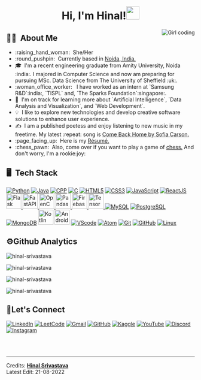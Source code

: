 <h1 align="center">Hi, I'm Hinal!<img src="https://media.giphy.com/media/hvRJCLFzcasrR4ia7z/giphy.gif" width="35"> </h1>
<img src="https://media.giphy.com/media/paTz7UZbPfTZFRYnnB/giphy.gif" alt="Girl coding" align="right">

## :woman_technologist: &nbsp;About Me
<ul>
<li>:raising_hand_woman: &nbsp;She/Her </li>
<li>:round_pushpin: &nbsp;Currently based in <a href="https://www.google.com/maps/place/Noida,+Uttar+Pradesh/@28.5166817,77.2610797,11z/data=!3m1!4b1!4m5!3m4!1s0x390ce5a43173357b:0x37ffce30c87cc03f!8m2!3d28.5355161!4d77.3910265">Noida, India.</a> </li>
<li>🎓 &nbsp;I'm a recent engineering graduate from Amity University, Noida :india:. I majored in Computer Science and now am preparing for pursuing MSc. Data Science from The University of Sheffield :uk:.</li>
<li>:woman_office_worker: &nbsp; I have worked as an intern at `Samsung R&D`:india:, `TISPL` and, `The Sparks Foundation`:singapore:.</li>
<li>🌱 &nbsp;I'm on track for learning more about `Artificial Intelligence`, `Data Analysis and Visualization`, and `Web Development`.</li>
<li>💡 &nbsp;I like to explore new technologies and develop creative software solutions to enhance user experience.</li>
<li>✍️ &nbsp;I am a published poetess and enjoy listening to new music in my freetime. My latest :repeat: song is <a href="https://www.youtube.com/watch?v=AcTDlsUej2w&list=RDfVeD9vWCpZ8&index=6">Come Back Home by Sofia Carson.</a> </li>
<li>:page_facing_up: &nbsp;Here is my <a href="https://github.com/Hinal-Srivastava/hinalsrivastava/files/9388625/My.Resume.2.0.pdf">Résumé.</a> </li>
<li>:chess_pawn: &nbsp;Also, come over if you want to play a game of <a href="https://www.chess.com/home">chess.</a> And don't worry, I'm a rookie:joy: </li>
</ul>

## :desktop_computer: &nbsp;Tech Stack
<a target="_blank" href="https://www.python.org/doc/"><img src="https://icongr.am/devicon/python-original.svg?size=49&color=currentColor" alt="Python"></a>
<a target="_blank" href="https://docs.oracle.com/en/java/"><img src="https://icongr.am/devicon/java-original.svg?size=53&color=currentColor" alt="Java"></a>
<a target="_blank" href="https://docs.microsoft.com/en-us/cpp/?view=msvc-170"><img src="https://icongr.am/devicon/cplusplus-original.svg?size=53&color=currentColor" alt="CPP"></a>
<a target="_blank" href="https://docs.microsoft.com/en-us/cpp/c-language/?view=msvc-170"><img src="https://icongr.am/devicon/c-original.svg?size=46&color=563d7c" alt="C"></a>
<a target="_blank" href="https://developer.mozilla.org/en-US/docs/Web/HTML"><img src="https://icongr.am/devicon/html5-original-wordmark.svg?size=53&color=currentColor" alt="HTML5"></a>
<a target="_blank" href="https://developer.mozilla.org/en-US/docs/Web/CSS"><img src="https://icongr.am/devicon/css3-plain-wordmark.svg?size=53&color=currentColor" alt="CSS3"></a>
<a target="_blank" href="https://developer.mozilla.org/en-US/docs/Web/JavaScript"><img src="https://icongr.am/devicon/javascript-original.svg?size=53&color=currentColor" alt="JavaScript"></a>
<a target="_blank" href="https://reactjs.org/docs/getting-started.html"><img src="https://icongr.am/devicon/react-original.svg?size=53&color=currentColor" alt="ReactJS"></a>
<a href="https://flask.palletsprojects.com/en/2.2.x/" target="_blank" rel="noreferrer"> <img src="https://cdn.jsdelivr.net/gh/devicons/devicon/icons/flask/flask-original.svg" alt="Flask" width="40" height="40"/>
<a href="https://fastapi.tiangolo.com/" target="_blank" rel="noreferrer"> <img src="https://cdn.jsdelivr.net/gh/devicons/devicon/icons/fastapi/fastapi-original.svg" alt="FastAPI" width="40" height="40"/>
<a href="https://docs.opencv.org/4.x/" target="_blank" rel="noreferrer"> <img src="https://cdn.jsdelivr.net/gh/devicons/devicon/icons/opencv/opencv-original.svg" alt="OpenCV" width="40" height="40"/>
<a href="https://pandas.pydata.org/docs/" target="_blank" rel="noreferrer"> <img src="https://cdn.jsdelivr.net/gh/devicons/devicon/icons/pandas/pandas-original.svg" alt="Pandas" width="40" height="40"/>
<a href="https://firebase.google.com/docs" target="_blank" rel="noreferrer"> <img src="https://cdn.jsdelivr.net/gh/devicons/devicon/icons/firebase/firebase-plain.svg" alt="Firebase" width="40" height="40"/>
<a href="https://www.tensorflow.org/resources/learn-ml?gclid=Cj0KCQjwr4eYBhDrARIsANPywCh6FFgux1_PIv-11pJo0FjXucyA9ARH7F6NThn69JibGTZhEeTe4DYaArOOEALw_wcB" target="_blank" rel="noreferrer"> <img src="https://cdn.jsdelivr.net/gh/devicons/devicon/icons/tensorflow/tensorflow-original.svg" alt="TensorFlow" width="40" height="40"/>
<a target="_blank" href="https://dev.mysql.com/doc/"><img src="https://icongr.am/devicon/mysql-original.svg?size=53&color=currentColor" alt="MySQL"></a>
<a target="_blank" href="https://www.postgresql.org/docs/"><img src="https://icongr.am/devicon/postgresql-original.svg?size=53&color=currentColor" alt="PostgreSQL"></a>
<a target="_blank" href="https://www.mongodb.com/docs/"><img src="https://icongr.am/devicon/mongodb-original.svg?size=53&color=currentColor" alt="MongoDB"></a>
<a target="_blank" href="https://developer.android.com/kotlin?gclid=Cj0KCQjwr4eYBhDrARIsANPywCh-9i3Lvh9pEkfhoPblPKOUiyFlzTGRXWnCOSy50X1-G_eJ9l7jUv0aAmqPEALw_wcB&gclsrc=aw.ds"><img src="https://cdn.jsdelivr.net/gh/devicons/devicon/icons/kotlin/kotlin-original.svg" alt="Kotlin" width="40" height="40"></a>
<a target="_blank" href="https://developer.android.com/docs"><img src="https://cdn.jsdelivr.net/gh/devicons/devicon/icons/androidstudio/androidstudio-original.svg" alt="Android Studio" width="40" height="40"></a>
<a target="_blank" href="https://code.visualstudio.com/docs"><img src="https://icongr.am/devicon/visualstudio-plain.svg?size=53&color=currentColor" alt="VScode"></a>
<a target="_blank" href="https://atom.io/docs"><img src="https://icongr.am/devicon/atom-original.svg?size=53&color=currentColor" alt="Atom"></a>
<a target="_blank" href="https://git-scm.com/doc"><img src="https://icongr.am/devicon/git-original.svg?size=53&color=currentColor" alt="Git"></a>
<a target="_blank" href="https://docs.github.com/en"><img src="https://icongr.am/devicon/github-original.svg?size=53&color=currentColor" alt="GitHub"></a>
<a target="_blank" href="https://docs.kernel.org/"><img src="https://icongr.am/devicon/linux-original.svg?size=53&color=currentColor" alt="Linux"></a>

## :gear:Github Analytics
<p><img align="center" src="https://komarev.com/ghpvc/?username=hinal-srivastava&label=Profile+Views&style=plastic&color=blueviolet" alt="hinal-srivastava" /></p>
<p><img align="center" src="https://github-readme-stats.vercel.app/api?username=hinal-srivastava&theme=aura&show_icons=true" alt="hinal-srivastava" /></p>
<p><img align="center" src="https://github-readme-stats.vercel.app/api/top-langs/?username=hinal-srivastava&theme=aura" alt="hinal-srivastava" /></p>
<p><img align="center" src="https://github-readme-streak-stats.herokuapp.com/?user=hinal-srivastava&theme=nightowl" alt="hinal-srivastava" /></p>

## :handshake:Let's Connect
<a target="_blank" href="https://www.linkedin.com/in/hinal-srivastava-248590156/"><img src="https://img.shields.io/badge/LinkedIn-0077B5?style=for-the-badge&logo=linkedin&logoColor=white" alt="LinkedIn"></a>
<a target="_blank" href="https://leetcode.com/hinalsri/"><img src="https://img.shields.io/badge/-LeetCode-FFA116?style=for-the-badge&logo=LeetCode&logoColor=black" alt="LeetCode"></a>
<a target="_blank" href="mailto:hinalsri@gmail.com"><img src="https://img.shields.io/badge/Gmail-D14836?style=for-the-badge&logo=gmail&logoColor=white" alt="Gmail"></a>
<a target="_blank" href="https://github.com/Hinal-Srivastava"><img src="https://img.shields.io/badge/GitHub-100000?style=for-the-badge&logo=github&logoColor=white" alt="GitHub"></a>
<a target="_blank" href="https://www.kaggle.com/hinalsrivastava"><img src="https://img.shields.io/badge/Kaggle-20BEFF?style=for-the-badge&logo=Kaggle&logoColor=white" alt="Kaggle"></a>
<a target="_blank" href="https://www.youtube.com/channel/UC_n6TLwzdtoSHbR_17Yw2ew"><img src="https://img.shields.io/badge/YouTube-FF0000?style=for-the-badge&logo=youtube&logoColor=white" alt="YouTube"></a>
<a target="_blank" href="https://www.instagram.com/hinal_srivastava/"><img src="https://img.shields.io/badge/Discord-7289DA?style=for-the-badge&logo=discord&logoColor=white" alt="Discord"></a>
<a target="_blank" href="https://www.instagram.com/hinal_srivastava/"><img src="https://img.shields.io/badge/Instagram-E4405F?style=for-the-badge&logo=instagram&logoColor=white" alt="Instagram"></a>

<br><br><hr>
Credits: **[Hinal Srivastava](https://github.com/Hinal-Srivastava)**\
Latest Edit: 21-08-2022
